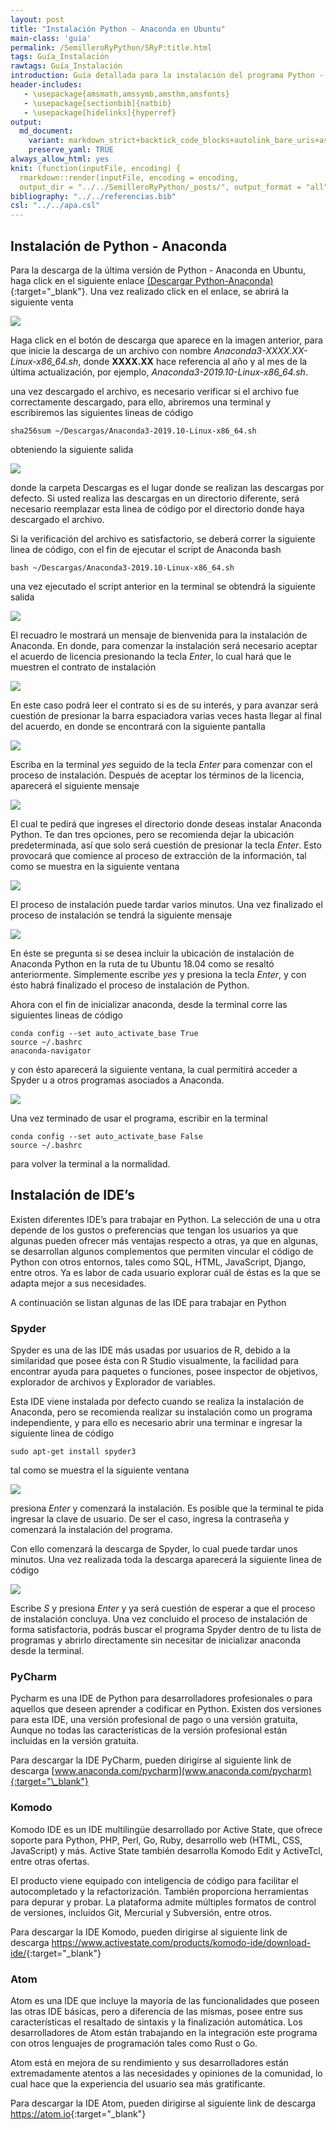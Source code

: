 ```yaml
---
layout: post
title: "Instalación Python - Anaconda en Ubuntu"
main-class: 'guia'
permalink: /SemilleroRyPython/SRyP:title.html
tags: Guía_Instalación
rawtags: Guía_Instalación
introduction: Guía detallada para la instalación del programa Python - Anaconda en Ubuntu.
header-includes:
   - \usepackage{amsmath,amssymb,amsthm,amsfonts}
   - \usepackage[sectionbib]{natbib}
   - \usepackage[hidelinks]{hyperref}
output:
  md_document:
    variant: markdown_strict+backtick_code_blocks+autolink_bare_uris+ascii_identifiers+tex_math_single_backslash
    preserve_yaml: TRUE
always_allow_html: yes   
knit: (function(inputFile, encoding) {
  rmarkdown::render(inputFile, encoding = encoding,
  output_dir = "../../SemilleroRyPython/_posts/", output_format = "all"  ) })
bibliography: "../../referencias.bib"
csl: "../../apa.csl"
---
```








Instalación de Python - Anaconda
--------------------------------

Para la descarga de la última versión de Python - Anaconda en Ubuntu,
haga click en el siguiente enlace [(Descargar
Python-Anaconda)](https://www.anaconda.com/distribution/#linux){:target="\_blank"}.
Una vez realizado click en el enlace, se abrirá la siguiente venta

![](../../SemilleroRyPython/images/GuiaU9.png)

Haga click en el botón de descarga que aparece en la imagen anterior,
para que inicie la descarga de un archivo con nombre
*Anaconda3-XXXX.XX-Linux-x86\_64.sh*, donde **XXXX.XX** hace referencia
al año y al mes de la última actualización, por ejemplo,
*Anaconda3-2019.10-Linux-x86\_64.sh*.

una vez descargado el archivo, es necesario verificar si el archivo fue
correctamente descargado, para ello, abriremos una terminal y
escribiremos las siguientes lineas de código

    sha256sum ~/Descargas/Anaconda3-2019.10-Linux-x86_64.sh

obteniendo la siguiente salida

![](../../SemilleroRyPython/images/GuiaU10.png)

donde la carpeta Descargas es el lugar donde se realizan las descargas
por defecto. Si usted realiza las descargas en un directorio diferente,
será necesario reemplazar esta linea de código por el directorio donde
haya descargado el archivo.

Si la verificación del archivo es satisfactorio, se deberá correr la
siguiente linea de código, con el fin de ejecutar el script de Anaconda
bash

    bash ~/Descargas/Anaconda3-2019.10-Linux-x86_64.sh

una vez ejecutado el script anterior en la terminal se obtendrá la
siguiente salida

![](../../SemilleroRyPython/images/GuiaU11.png)

El recuadro le mostrará un mensaje de bienvenida para la instalación de
Anaconda. En donde, para comenzar la instalación será necesario aceptar
el acuerdo de licencia presionando la tecla *Enter*, lo cual hará que le
muestren el contrato de instalación

![](../../SemilleroRyPython/images/GuiaU12.png)

En este caso podrá leer el contrato si es de su interés, y para avanzar
será cuestión de presionar la barra espaciadora varias veces hasta
llegar al final del acuerdo, en donde se encontrará con la siguiente
pantalla

![](../../SemilleroRyPython/images/GuiaU13.png)

Escriba en la terminal *yes* seguido de la tecla *Enter* para comenzar
con el proceso de instalación. Después de aceptar los términos de la
licencia, aparecerá el siguiente mensaje

![](../../SemilleroRyPython/images/GuiaU14.png)

El cual te pedirá que ingreses el directorio donde deseas instalar
Anaconda Python. Te dan tres opciones, pero se recomienda dejar la
ubicación predeterminada, así que solo será cuestión de presionar la
tecla *Enter*. Esto provocará que comience al proceso de extracción de
la información, tal como se muestra en la siguiente ventana

![](../../SemilleroRyPython/images/GuiaU15.png)

El proceso de instalación puede tardar varios minutos. Una vez
finalizado el proceso de instalación se tendrá la siguiente mensaje

![](../../SemilleroRyPython/images/GuiaU16.png)

En éste se pregunta si se desea incluir la ubicación de instalación de
Anaconda Python en la ruta de tu Ubuntu 18.04 como se resaltó
anteriormente. Simplemente escribe *yes* y presiona la tecla *Enter*, y
con ésto habrá finalizado el proceso de instalación de Python.

Ahora con el fin de inicializar anaconda, desde la terminal corre las
siguientes lineas de código

    conda config --set auto_activate_base True
    source ~/.bashrc
    anaconda-navigator

y con ésto aparecerá la siguiente ventana, la cual permitirá acceder a
Spyder u a otros programas asociados a Anaconda.

![](../../SemilleroRyPython/images/GuiaU17.png)

Una vez terminado de usar el programa, escribir en la terminal

    conda config --set auto_activate_base False
    source ~/.bashrc

para volver la terminal a la normalidad.

Instalación de IDE’s
--------------------

Existen diferentes IDE’s para trabajar en Python. La selección de una u
otra depende de los gustos o preferencias que tengan los usuarios ya que
algunas pueden ofrecer más ventajas respecto a otras, ya que en algunas,
se desarrollan algunos complementos que permiten vincular el código de
Python con otros entornos, tales como SQL, HTML, JavaScript, Django,
entre otros. Ya es labor de cada usuario explorar cuál de éstas es la
que se adapta mejor a sus necesidades.

A continuación se listan algunas de las IDE para trabajar en Python

### Spyder

Spyder es una de las IDE más usadas por usuarios de R, debido a la
similaridad que posee ésta con R Studio visualmente, la facilidad para
encontrar ayuda para paquetes o funciones, posee inspector de objetivos,
explorador de archivos y Explorador de variables.

Esta IDE viene instalada por defecto cuando se realiza la instalación de
Anaconda, pero se recomienda realizar su instalación como un programa
independiente, y para ello es necesario abrir una terminar e ingresar la
siguiente linea de código

    sudo apt-get install spyder3

tal como se muestra el la siguiente ventana

![](../../SemilleroRyPython/images/GuiaU18.png)

presiona *Enter* y comenzará la instalación. Es posible que la terminal
te pida ingresar la clave de usuario. De ser el caso, ingresa la
contraseña y comenzará la instalación del programa.

Con ello comenzará la descarga de Spyder, lo cual puede tardar unos
minutos. Una vez realizada toda la descarga aparecerá la siguiente linea
de código

![](../../SemilleroRyPython/images/GuiaU19.png)

Escribe *S* y presiona *Enter* y ya será cuestión de esperar a que el
proceso de instalación concluya. Una vez concluido el proceso de
instalación de forma satisfactoria, podrás buscar el programa Spyder
dentro de tu lista de programas y abrirlo directamente sin necesitar de
inicializar anaconda desde la terminal.

### PyCharm

Pycharm es una IDE de Python para desarrolladores profesionales o para
aquellos que deseen aprender a codificar en Python. Existen dos
versiones para esta IDE, una versión profesional de pago o una versión
gratuita, Aunque no todas las características de la versión profesional
están incluidas en la versión gratuita.

Para descargar la IDE PyCharm, pueden dirigirse al siguiente link de
descarga
[www.anaconda.com/pycharm](www.anaconda.com/pycharm){:target="\_blank"}

### Komodo

Komodo IDE es un IDE multilingüe desarrollado por Active State, que
ofrece soporte para Python, PHP, Perl, Go, Ruby, desarrollo web (HTML,
CSS, JavaScript) y más. Active State también desarrolla Komodo Edit y
ActiveTcl, entre otras ofertas.

El producto viene equipado con inteligencia de código para facilitar el
autocompletado y la refactorización. También proporciona herramientas
para depurar y probar. La plataforma admite múltiples formatos de
control de versiones, incluidos Git, Mercurial y Subversión, entre
otros.

Para descargar la IDE Komodo, pueden dirigirse al siguiente link de
descarga
<https://www.activestate.com/products/komodo-ide/download-ide/>{:target="\_blank"}

### Atom

Atom es una IDE que incluye la mayoría de las funcionalidades que poseen
las otras IDE básicas, pero a diferencia de las mismas, posee entre sus
características el resaltado de sintaxis y la finalización automática.
Los desarrolladores de Atom están trabajando en la integración este
programa con otros lenguajes de programación tales como Rust o Go.

Atom está en mejora de su rendimiento y sus desarrolladores están
extremadamente atentos a las necesidades y opiniones de la comunidad, lo
cual hace que la experiencia del usuario sea más gratificante.

Para descargar la IDE Atom, pueden dirigirse al siguiente link de
descarga <https://atom.io>{:target="\_blank"}
